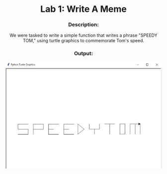 <div align='center'> <h1> Lab 1: Write A Meme</h1>

### Description:
  
We were tasked to write a simple function that writes a phrase "SPEEDY TOM," using turtle graphics to commemorate Tom's speed.
  
### Output:
 
 ![Alt text](lab01_output.jpg)
